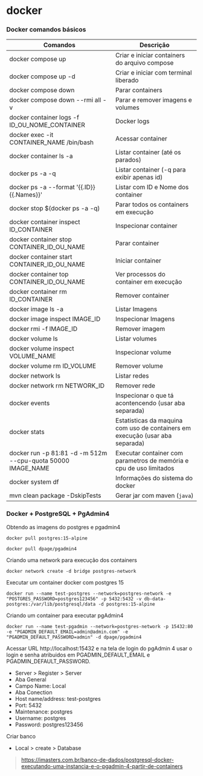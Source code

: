 # docker


### Docker comandos básicos

| Comandos                                      | Descrição                                 |
|-----------------------------------------------|-------------------------------------------|
| docker compose up                        | Criar e iniciar containers do arquivo compose  |
| docker compose up -d                     | Criar e iniciar com terminal liberado          |
| docker compose down                      | Parar containers                               |
| docker compose down --rmi all -v         | Parar e remover imagens e volumes              |
| docker container logs -f ID_OU_NOME_CONTAINER                    | Docker logs            |
| docker exec -it CONTAINER_NAME /bin/bash                   | Acessar container            |
| docker container ls -a                      | Listar container (até os parados)           |
| docker ps -a -q                             | Listar container (-q para exibir apenas id) |
| docker ps -a --format '{{.ID}} {{.Names}}'  | Listar com ID e Nome dos container          |
| docker stop $(docker ps -a -q)              | Parar todos os containers em execução       |
| docker container inspect ID_CONTAINER       | Inspecionar container                       |
| docker container stop CONTAINER_ID_OU_NAME  | Parar container                             |
| docker container start CONTAINER_ID_OU_NAME | Iniciar container                           |
| docker container top CONTAINER_ID_OU_NAME   | Ver processos do container em execução      |
| docker container rm ID_CONTAINER            | Remover container                           |
| docker image ls -a                            | Listar Imagens                            |
| docker image inspect IMAGE_ID                 | Inspecionar Imagens                       |
| docker rmi -f IMAGE_ID                        | Remover imagem                            |
| docker volume ls                       | Listar volumes                                   |
| docker volume inspect VOLUME_NAME      | Inspecionar volume                               |
| docker volume rm ID_VOLUME             | Remover volume                                   |
| docker network ls                                   | Listar redes                        |
| docker network rm NETWORK_ID                        | Remover rede                        |
| docker events                     | Inspecionar o que tá acontencendo (usar aba separada) |
| docker stats    | Estatisticas da maquina com uso de containers em execução (usar aba separada)|
| docker run -p 81:81 -d -m 512m --cpu-quota 50000 IMAGE_NAME  |Executar container com parametros de memória e cpu de uso limitados |
| docker system df                             | Informações do sistema do docker           |
| mvn clean package -DskipTests     | Gerar jar com maven (`java`)                          |


### Docker + PostgreSQL + PgAdmin4

Obtendo as imagens do postgres e pgadmin4
```shell
docker pull postgres:15-alpine
```
```shell
docker pull dpage/pgadmin4
```

Criando uma network para execução dos containers
```shell
docker network create -d bridge postgres-network
```

Executar um container docker com postgres 15
```shell
docker run --name test-postgres --network=postgres-network -e "POSTGRES_PASSWORD=postgres123456" -p 5432:5432 -v db-data-postgres:/var/lib/postgresql/data -d postgres:15-alpine
```

Criando um container para executar pgAdmin4
```shell
docker run --name test-pgadmin --network=postgres-network -p 15432:80 -e "PGADMIN_DEFAULT_EMAIL=admin@admin.com" -e "PGADMIN_DEFAULT_PASSWORD=admin" -d dpage/pgadmin4
```
Acessar URL http://localhost:15432 e na tela de login do pgAdmin 4 usar o login e senha atribuidos em PGADMIN_DEFAULT_EMAIL e PGADMIN_DEFAULT_PASSWORD.

- Server > Register > Server
- Aba General
- Campo Name: Local
- Aba Conection
- Host name/address: test-postgres
- Port: 5432
- Maintenance: postgres
- Username: postgres
- Password: postgres123456


Criar banco
- Local > create > Database 



> https://imasters.com.br/banco-de-dados/postgresql-docker-executando-uma-instancia-e-o-pgadmin-4-partir-de-containers


